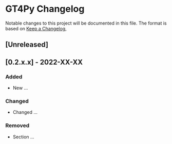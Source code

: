# GT4Py Changelog

Notable changes to this project will be documented in this file. The format is based on [Keep a Changelog](https://keepachangelog.com/en/1.0.0/),

## [Unreleased]

## [0.2.x.x] - 2022-XX-XX
### Added
- New ...

### Changed
- Changed ...

### Removed
- Section ...
